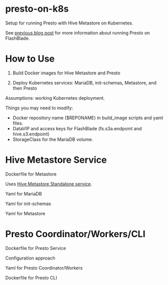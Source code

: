 # presto-on-k8s
Setup for running Presto with Hive Metastore on Kubernetes.

See [previous blog post](https://medium.com/@joshua_robinson/presto-on-flashblade-s3-486ecb449574)
for more information about running Presto on FlashBlade.

# How to Use

1. Build Docker images for Hive Metastore and Presto

2. Deploy Kubernetes services: MariaDB, init-schemas, Metastore, and then Presto

Assumptions: working Kubernetes deployment.

Things you may need to modify:
* Docker repository name ($REPONAME) in build_image scripts and yaml files.
* DataVIP and access keys for FlashBlade (fs.s3a.endpoint and hive.s3.endpoint)
* StorageClass for the MariaDB volume.

# Hive Metastore Service

Dockerfile for Metastore

Uses [Hive Metastore Standalone service](https://cwiki.apache.org/confluence/display/Hive/AdminManual+Metastore+3.0+Administration).

Yaml for MariaDB

Yaml for init-schemas

Yaml for Metastore

# Presto Coordinator/Workers/CLI

Dockerfile for Presto Service

Configuration approach

Yaml for Presto Coordinator/Workers

Dockerfile for Presto CLI
